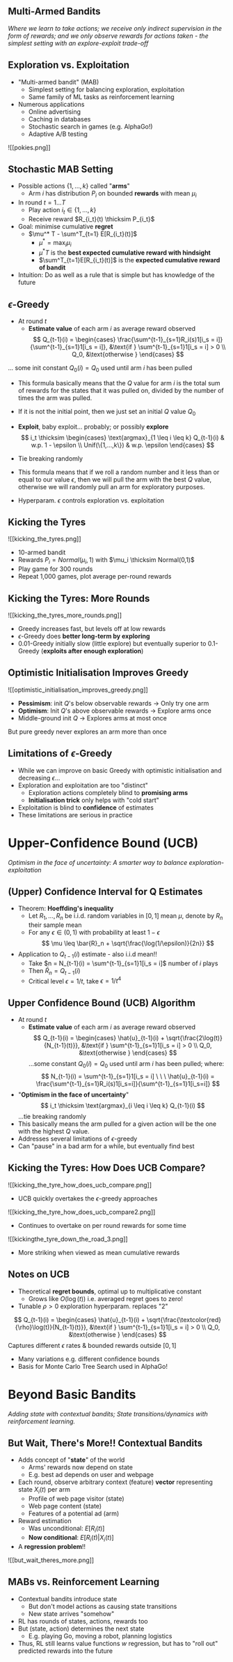 ## Multi-Armed Bandits
_Where we learn to take actions; we receive only indirect supervision in the form of rewards; and we only observe rewards for actions taken - the simplest setting with an explore-exploit trade-off_

## Exploration vs. Exploitation
- "Multi-armed bandit" (MAB)
	- Simplest setting for balancing exploration, exploitation
	- Same family of ML tasks as reinforcement learning
- Numerous applications
	- Online advertising 
	- Caching in databases
	- Stochastic search in games (e.g. AlphaGo!)
	- Adaptive A/B testing

![[pokies.png]]

## Stochastic MAB Setting
- Possible actions $\{1,...,k\}$ called "**arms**"
	- Arm $i$ has distribution $P_i$ on bounded **rewards** with mean $\mu_i$
- In round $t=1 ... T$ 
	- Play action $i_t \in \{1,...,k\}$
	- Receive reward $R_{i_t}(t) \thicksim P_{i_t}$ 
- Goal: minimise cumulative **regret**
	- $\mu^* T - \sum^T_{t=1} E[R_{i_t}(t)]$ 
		- $\mu^* = \max_i \mu_i$  
		- $\mu^*T$ is the **best expected cumulative reward with hindsight**
		- $\sum^T_{t=1}E[R_{i_t}(t)]$ is the **expected cumulative reward of bandit**
- Intuition: Do as well as a rule that is simple but has knowledge of the future

## $\epsilon$-Greedy
- At round $t$
	- **Estimate value** of each arm $i$ as average reward observed
$$
Q_{t-1}(i) = \begin{cases}
   \frac{\sum^{t-1}_{s=1}R_i(s)1[i_s = i]}{\sum^{t-1}_{s=1}1[i_s = i]}, &\text{if } \sum^{t-1}_{s=1}1[i_s = i] > 0 \\
   Q_0, &\text{otherwise }
\end{cases}
$$

... some init constant $Q_0(i) = Q_0$ used until arm $i$ has been pulled
- This formula basically means that the $Q$ value for arm $i$ is the total sum of rewards for the states that it was pulled on, divided by the number of times the arm was pulled.
- If it is not the initial point, then we just set an initial $Q$ value $Q_0$ 

- **Exploit**, baby exploit... probably; or possibly **explore**
$$
i_t \thicksim \begin{cases}
    \text{argmax}_{1 \leq i \leq k} Q_{t-1}(i) & w.p. 1 - \epsilon \\
   Unif(\{1,...,k\}) & w.p. \epsilon
\end{cases}
$$
- Tie breaking randomly
- This formula means that if we roll a random number and it less than or equal to our value $\epsilon$, then we will pull the arm with the best $Q$ value, otherwise we will randomly pull an arm for exploratory purposes.
- Hyperparam. $\epsilon$ controls exploration vs. exploitation

## Kicking the Tyres

![[kicking_the_tyres.png]]

- 10-armed bandit
- Rewards $P_i = Normal(\mu_i,1)$ with $\mu_i \thicksim Normal(0,1)$ 
- Play game for 300 rounds
- Repeat 1,000 games, plot average per-round rewards

## Kicking the Tyres: More Rounds

![[kicking_the_tyres_more_rounds.png]]

- Greedy increases fast, but levels off at low rewards
- $\epsilon$-Greedy does **better long-term by exploring**
- 0.01-Greedy initially slow (little explore) but eventually superior to 0.1-Greedy (**exploits after enough exploration**)

## Optimistic Initialisation Improves Greedy

![[optimistic_initialisation_improves_greedy.png]]

- **Pessimism**: init $Q$'s below observable rewards $\rightarrow$ Only try one arm
- **Optimism**: Init $Q$'s above observable rewards $\rightarrow$ Explore arms once
- Middle-ground init $Q$ $\rightarrow$ Explores arms at most once

But pure greedy never explores an arm more than once

## Limitations of $\epsilon$-Greedy
- While we can improve on basic Greedy with optimistic initialisation and decreasing $\epsilon$...
- Exploration and exploitation are too "distinct"
	- Exploration actions completely blind to **promising arms**
	- **Initialisation trick** only helps with "cold start"
- Exploitation is blind to **confidence** of estimates
- These limitations are serious in practice

# Upper-Confidence Bound (UCB)
_Optimism in the face of uncertainty: A smarter way to balance exploration-exploitation_

## (Upper) Confidence Interval for Q Estimates
- Theorem: **Hoeffding's inequality**
	- Let $R_1, ..., R_n$ be i.i.d. random variables in $[0,1]$ mean $\mu$, denote by $R_n$ their sample mean
	- For any $\epsilon \in (0,1)$ with probability at least $1 - \epsilon$
$$
\mu \leq \bar{R}_n + \sqrt{\frac{\log(1/\epsilon)}{2n}}
$$
- Application to $Q_{t-1}(i)$ estimate - also i.i.d mean!!
	- Take $n = N_{t-1}(i) = \sum^{t-1}_{s=1}1[i_s = i]$ number of $i$ plays
	- Then $\bar{R}_n = Q_{t-1}(i)$ 
	- Critical level $\epsilon = 1/t$, take $\epsilon = 1/t^4$ 

## Upper Confidence Bound (UCB) Algorithm
- At round $t$
	- **Estimate value** of each arm $i$ as average reward observed
$$
Q_{t-1}(i) = \begin{cases}
   \hat{u}_{t-1}(i) + \sqrt{\frac{2\log(t)}{N_{t-1}(t)}}, &\text{if } \sum^{t-1}_{s=1}1[i_s = i] > 0 \\
   Q_0, &\text{otherwise }
\end{cases}
$$
...some constant $Q_0(i) = Q_0$ used until arm $i$ has been pulled; where:
$$
N_{t-1}(i) = \sum^{t-1}_{s=1}1[i_s = i] \ \ \ \hat{u}_{t-1}(i) = \frac{\sum^{t-1}_{s=1}R_i(s)1[i_s=i]}{\sum^{t-1}_{s=1}1[i_s=i]}
$$
- "**Optimism in the face of uncertainty**"
$$
i_t \thicksim \text{argmax}_{i \leq i \leq k} Q_{t-1}(i)
$$
...tie breaking randomly
- This basically means the arm pulled for a given action will be the one with the highest $Q$ value.
- Addresses several limitations of $\epsilon$-greedy
- Can "pause" in a bad arm for a while, but eventually find best

## Kicking the Tyres: How Does UCB Compare?

![[kicking_the_tyre_how_does_ucb_compare.png]]

- UCB quickly overtakes the $\epsilon$-greedy approaches

![[kicking_the_tyre_how_does_ucb_compare2.png]]

- Continues to overtake on per round rewards for some time

![[kickingthe_tyre_down_the_road_3.png]]

- More striking when viewed as mean cumulative rewards

## Notes on UCB
- Theoretical **regret bounds**, optimal up to multiplicative constant
	- Grows like $O(\log(t))$ i.e. averaged regret goes to zero!
- Tunable $\rho > 0$ exploration hyperparam. replaces "2"

$$
Q_{t-1}(i) = \begin{cases}
   \hat{u}_{t-1}(i) + \sqrt{\frac{\textcolor{red}{\rho}\log(t)}{N_{t-1}(t)}}, &\text{if } \sum^{t-1}_{s=1}1[i_s = i] > 0 \\
   Q_0, &\text{otherwise }
\end{cases}
$$
	Captures different $\epsilon$ rates & bounded rewards outside $[0,1]$ 
- Many variations e.g. different confidence bounds
- Basis for Monte Carlo Tree Search used in AlphaGo!

# Beyond Basic Bandits
_Adding state with contextual bandits;_
_State transitions/dynamics with reinforcement learning._

## But Wait, There's More!! Contextual Bandits
- Adds concept of "**state**" of the world
	- Arms' rewards now depend on state
	- E.g. best ad depends on user and webpage
- Each round, observe arbitrary context (feature) **vector** representing state $X_i(t)$ per arm
	- Profile of web page visitor (state)
	- Web page content (state)
	- Features of a potential ad (arm)
- Reward estimation
	- Was unconditional: $E[R_i(t)]$
	- **Now conditional**: $E[R_i(t)|X_i(t)]$
- A **regression problem**!!

![[but_wait_theres_more.png]]

## MABs vs. Reinforcement Learning
- Contextual bandits introduce state
	- But don't model actions as causing state transitions
	- New state arrives "somehow"
- RL has rounds of states, actions, rewards too
- But (state, action) determines the next state
	- E.g. playing Go, moving a robot, planning logistics
- Thus, RL still learns value functions $w$ regression, but has to "roll out" predicted rewards into the future

